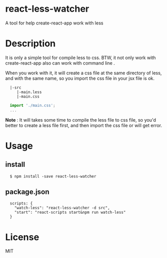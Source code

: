 # react-less-watcher
A tool for help create-react-app work with less

# Description
It is only a simple tool for compile less to css. BTW, it not only work with create-react-app also can work with command line .<br/>

When you work with it, it will create a css file at the same directory of less, and with the same name, so you import the css file in your jsx file is ok.

```
  |-src
     |-main.less
     |-main.css
```

```jsx
  import './main.css';
  ...
```

**Note** : It will takes some time to compile the less file to css file, so you'd better to create a less file first, and then import the css file or will get error.

# Usage

## install
```
  $ npm install -save react-less-watcher
```

## package.json
```
  scripts: {
    "watch-less": "react-less-watcher -d src",
    "start": "react-scripts start&npm run watch-less"
  }
```

# License
MIT
